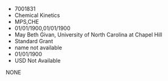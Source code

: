 * 7001831
* Chemical Kinetics
* MPS,CHE
* 01/01/1900,01/01/1900
* May Beth Givan, University of North Carolina at Chapel Hill
* Standard Grant
*   name not available
* 01/01/1900
* USD Not Available

NONE